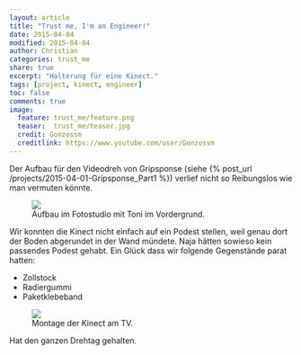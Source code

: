 ```yaml
---
layout: article
title: "Trust me, I'm an Engineer!"
date: 2015-04-04
modified: 2015-04-04
author: Christian
categories: trust_me
share: true
excerpt: "Halterung für eine Kinect."
tags: [project, kinect, engineer]
toc: false
comments: true
image:
  feature: trust_me/feature.png
  teaser:  trust_me/teaser.jpg
  credit: Gonzossm
  creditlink: https://www.youtube.com/user/Gonzossm
---
```


Der Aufbau für den Videodreh von Gripsponse (siehe {% post_url /projects/2015-04-01-Gripsponse_Part1 %}) 
verlief nicht so Reibungslos wie man vermuten könnte.

<figure>
	<img src="{{ site.url }}/images/trust_me/kinect/fotostudio.jpg" />
	<figcaption>
		Aufbau im Fotostudio mit Toni im Vordergrund.
	</figcaption>
</figure>

Wir konnten die Kinect nicht einfach auf ein Podest stellen, weil genau dort der Boden abgerundet in der Wand mündete. 
Naja hätten sowieso kein passendes Podest gehabt. Ein Glück dass wir folgende Gegenstände parat hatten:

* Zollstock
* Radiergummi
* Paketklebeband

<figure>
	<img src="{{ site.url }}/images/trust_me/kinect/kinect_trust.jpg" />
	<figcaption>
		Montage der Kinect am TV.
	</figcaption>
</figure>

Hat den ganzen Drehtag gehalten.